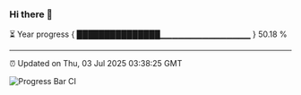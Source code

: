 ### Hi there 👋

⏳ Year progress { ███████████████▁▁▁▁▁▁▁▁▁▁▁▁▁▁▁ } 50.18 %

---

⏰ Updated on Thu, 03 Jul 2025 03:38:25 GMT

![Progress Bar CI](https://github.com/IshwaranRudhara/GIT-ACTION/workflows/Progress%20Bar%20CI/badge.svg)
